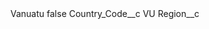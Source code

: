 <?xml version="1.0" encoding="UTF-8"?>
<CustomMetadata xmlns="http://soap.sforce.com/2006/04/metadata" xmlns:xsi="http://www.w3.org/2001/XMLSchema-instance" xmlns:xsd="http://www.w3.org/2001/XMLSchema">
    <label>Vanuatu</label>
    <protected>false</protected>
    <values>
        <field>Country_Code__c</field>
        <value xsi:type="xsd:string">VU</value>
    </values>
    <values>
        <field>Region__c</field>
        <value xsi:nil="true"/>
    </values>
</CustomMetadata>

